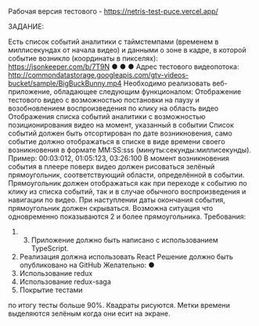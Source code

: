 
Рабочая версия тестового - https://netris-test-puce.vercel.app/


ЗАДАНИЕ:

Есть список событий аналитики с таймстемпами (временем в миллисекундах от начала видео) и данными о
зоне в кадре, в которой событие возникло (координаты в пикселях):
https://jsonkeeper.com/b/7T9N
●
●
●
Адрес тестового видеопотока:
http://commondatastorage.googleapis.com/gtv-videos-bucket/sample/BigBuckBunny.mp4
Необходимо реализовать веб-приложение, обладающее следующим функционалом:
Отображение тестового видео с возможностью постановки на паузу и возобновлением
воспроизведения по клику на область видео
Отображения списка событий аналитики с возможностью позиционирования видео на момент,
указанный в событии
Список событий должен быть отсортирован по дате возникновения, само событие должно
отображаться в списке в виде времени своего возникновения в формате MM:SS:sss
(минуты:секунды:миллисекунды). Пример: 00:03:012, 01:05:123, 03:26:100
В момент возникновения события в плеере поверх видео должен рисоваться зелёный прямоугольник,
соответствующий области, определённой в событии. Прямоугольник должен отображаться как при
переходе к событию по клику из списка событий, так и в случае обычного воспроизведения и
навигации по видео. При наступлении даты окончания события, прямоугольник должен скрываться.
Возможна ситуация что одновременно показываются 2 и более прямоугольника.
Требования:
1. 3. Приложение должно быть написано с использованием TypeScript.
2. Реализация должна использовать React
Решение должно быть опубликовано на GitHub
Желательно:
●
1. Использование redux
2. Использование redux-saga
3. Покрытие тестами


по итогу тесты больше 90%. 
Квадраты рисуются.
Метки времени выделяются зелёным когда они есит на экране.
